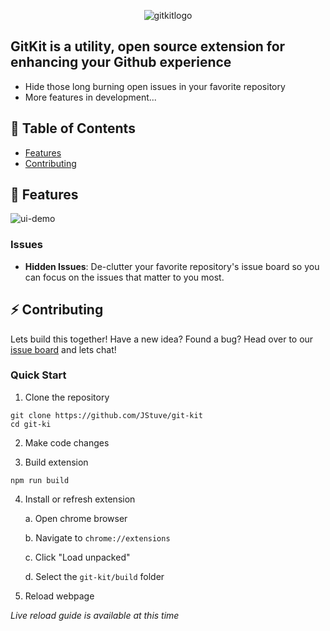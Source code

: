 <p align="center">
  <img alt="gitkitlogo" src="https://qcgihxzhaafyybmpwznh.supabase.co/storage/v1/object/public/git-kit/git-kit-banner.png">
</p>




## GitKit is a utility, open source extension for enhancing your Github experience

- Hide those long burning open issues in your favorite repository
- More features in development...


## 📖 Table of Contents

- [Features](#features)
- [Contributing](#contributing)

## 🚀 Features
![ui-demo](https://qcgihxzhaafyybmpwznh.supabase.co/storage/v1/object/public/git-kit/github-toolkit-demo.gif)

### Issues

- **Hidden Issues**: De-clutter your favorite repository's issue board so you can focus on the issues that matter to you most.


## ⚡️ Contributing

Lets build this together! Have a new idea? Found a bug? Head over to our [issue board](https://github.com/JStuve/git-kit/issues) and lets chat!


### Quick Start

1. Clone the repository
```
git clone https://github.com/JStuve/git-kit
cd git-ki
```

2. Make code changes

3. Build extension

```
npm run build
```

4. Install or refresh extension

    a. Open chrome browser

    b. Navigate to `chrome://extensions`
    
    c. Click "Load unpacked"

    d. Select the `git-kit/build` folder

5. Reload webpage

_Live reload guide is available at this time_
